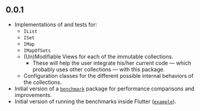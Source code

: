 ## 0.0.1

- Implementations of and tests for:
    - `IList`
    - `ISet`
    - `IMap`
    - `IMapOfSets`
    - (Un)Modifiable Views for each of the immutable collections.
        - These will help the user integrate his/her current code &mdash; which probably uses other collections &mdash; with this package.
    - Configuration classes for the different possible internal behaviors of the collections.
- Initial version of a [`benchmark`][benchmark_pkg] package for performance comparisons and improvements.
- Initial version of running the benchmarks inside Flutter ([`example`][benchmark_example]).


[benchmark_example]: benchmark/example
[benchmark_pkg]: benchmark/